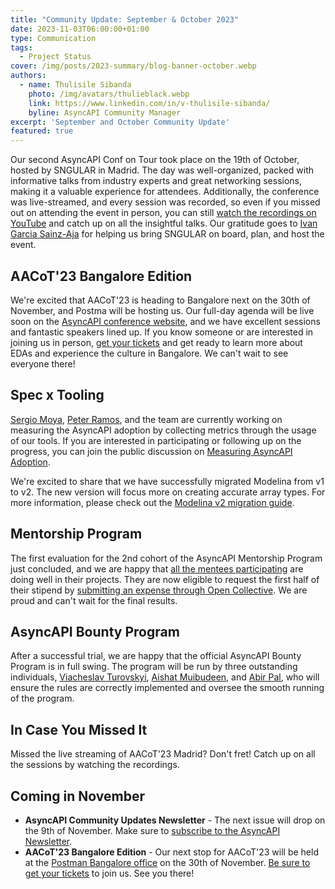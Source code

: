 ```yaml
---
title: "Community Update: September & October 2023"
date: 2023-11-03T06:00:00+01:00
type: Communication
tags:
  - Project Status
cover: /img/posts/2023-summary/blog-banner-october.webp
authors:
  - name: Thulisile Sibanda
    photo: /img/avatars/thulieblack.webp
    link: https://www.linkedin.com/in/v-thulisile-sibanda/
    byline: AsyncAPI Community Manager
excerpt: 'September and October Community Update'
featured: true
---
```


Our second AsyncAPI Conf on Tour took place on the 19th of October, hosted by SNGULAR in Madrid. The day was well-organized, packed with informative talks from industry experts and great networking sessions, making it a valuable experience for attendees. Additionally, the conference was live-streamed, and every session was recorded, so even if you missed out on attending the event in person, you can still [watch the recordings on YouTube](https://www.youtube.com/playlist?list=PLbi1gRlP7pihD-7XYb6c9wcTdkavDzF3_) and catch up on all the insightful talks.
 Our gratitude goes to [Ivan Garcia Sainz-Aja](https://www.linkedin.com/in/ivangarciasainzaja/) for helping us bring SNGULAR on board, plan, and host the event.


## AACoT'23 Bangalore Edition
We're excited that AACoT'23 is heading to Bangalore next on the 30th of November, and Postma will be hosting us. Our full-day agenda will be live soon on the [AsyncAPI conference website](https://conference.asyncapi.com/venue/Bangalore), and we have excellent sessions and fantastic speakers lined up.
If you know someone or are interested in joining us in person, [get your tickets](https://opencollective.com/asyncapi/events/asyncapi-conference-on-tour-6b3c0aa1/contribute/aacot-london-edition-66187) and get ready to learn more about EDAs and experience the culture in Bangalore. We can't wait to see everyone there!


## Spec x Tooling
[Sergio Moya](https://github.com/smoya), [Peter Ramos](https://github.com/peter-rr), and the team are currently working on measuring the AsyncAPI adoption by collecting metrics through the usage of our tools. If you are interested in participating or following up on the progress, you can join the public discussion on [Measuring AsyncAPI Adoption](https://github.com/asyncapi/community/issues/879).

We're excited to share that we have successfully migrated Modelina from v1 to v2. The new version will focus more on creating accurate array types. For more information, please check out the [Modelina v2 migration guide](https://modelina.org/docs/migrations/version-1-to-2). 

## Mentorship Program
The first evaluation for the 2nd cohort of the AsyncAPI Mentorship Program just concluded, and we are happy that [all the mentees participating](https://github.com/orgs/asyncapi/discussions/907) are doing well in their projects. They are now eligible to request the first half of their stipend by [submitting an expense through Open Collective](https://opencollective.com/asyncapi/projects/asyncapi-mentorship-2023). We are proud and can't wait for the final results.


## AsyncAPI Bounty Program
After a successful trial, we are happy that the official AsyncAPI Bounty Program is in full swing. The program will be run by three outstanding individuals, [Viacheslav Turovskyi](https://github.com/aeworxet), [Aishat Muibudeen](https://github.com/Mayaleeeee), and [Abir Pal](https://github.com/imabp), who will ensure the rules are correctly implemented and oversee the smooth running of the program. 


## In Case You Missed It
Missed the live streaming of AACoT'23 Madrid? Don't fret! Catch up on all the sessions by watching the recordings.

<YouTube id="FN5eR1Zqh9c?si" />

## Coming in November
- **AsyncAPI Community Updates Newsletter** - The next issue will drop on the 9th of November. Make sure to [subscribe to the AsyncAPI Newsletter](https://www.asyncapi.com/newsletter). 
- **AACoT'23 Bangalore Edition** - Our next stop for AACoT'23 will be held at the [Postman Bangalore office](https://www.postman.com/company/about-postman/) on the 30th of November. [Be sure to get your tickets](https://opencollective.com/asyncapi/events/asyncapi-conference-on-tour-6b3c0aa1/contribute/aacot-london-edition-66187) to join us. See you there!
